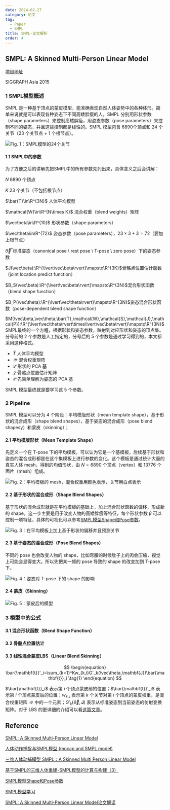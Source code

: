 ```yaml
---
date: 2024-02-27
category: 论文
tag:
  - Paper
  - SMPL
title: SMPL-论文解析
order: 4
---
```


## SMPL: A Skinned Multi-Person Linear Model

[项目地址](https://smpl.is.tue.mpg.de)

SIGGRAPH Asia 2015

### 1 SMPL模型概述

SMPL 是一种基于顶点的蒙皮模型，能准确表现自然人体姿势中的各种体形。简单来说就是可以表现各种姿态下不同高矮胖瘦的人。SMPL 分别用形状参数（shape parameters）来控制高矮胖瘦，用姿态参数（pose parameters）来控制不同的姿态，并且这些控制都是线性的。SMPL 模型包含 6890​ 个顶点和 24 个关节（23 个关节点 + 1 个根节点）。

![Fig. 1：SMPL模型的24个关节](http://rocyan.oss-cn-hangzhou.aliyuncs.com/notes/ps9e7y.png)



#### 1.1 SMPL中的参数

为了方便之后的讲解先把SMPL中的所有参数先列出来，具体含义之后会讲解：

$N$ 6890 个顶点

$K$ 23 个关节（不包括根节点）

$\bar{T}\in\R^{3N}$ 人体平均模型

$\mathcal{W}\in\R^{N\times K}$ 混合权重（blend weights）矩阵

$\vec\beta\in\R^{10}$ 形状参数（shape parameters）

$\vec\theta\in\R^{72}$ 姿态参数（pose parameters），$23 \times 3 + 3 = 72$（要加上根节点）

$\vec\theta^*$​​ 标准姿态（canonical pose \ rest pose \ T-pose \ zero pose）下的姿态参数

$J(\vec\beta):\R^{\lvert\vec\beta\rvert}\mapsto\R^{3K}$​ 骨骼点位置估计函数（joint location predict function）

$B_S(\vec\beta):\R^{\lvert\vec\beta\rvert}\mapsto\R^{3N}$​ 混合形状函数（blend shape function）

$B_P(\vec\theta):\R^{\lvert\vec\theta\rvert}\mapsto\R^{3N}$​ 姿态混合形状函数（pose-dependent blend shape function）

$M(\vec\beta,\vec\theta;\bar{T},\mathcal{W},\mathcal{S},\mathcal{J},\mathcal{P}):\R^{\lvert\vec\theta\rvert\times\lvert\vec\beta\rvert}\mapsto\R^{3N}$ SMPL最终的一个方程，根据形状和姿态参数，映射到对应形状和姿态的顶点集。分号前的 2 个参数是人工指定的，分号后的 5 个参数是通过学习得到的，本文都采用这种格式。

- $\bar{T}$ 人体平均模型
- $\mathcal{W}$​ 混合权重矩阵
- $\mathcal{S}$ 形状的 PCA 基
- $\mathcal{J}$ 骨骼点位置估计矩阵
- $\mathcal{P}$ 先简单理解为姿态的 PCA 基

SMPL 模型最终就是要学习这 5 个参数。



### 2 Pipeline

SMPL 模型可以分为 4 个阶段：平均模版形状（mean template shape），基于形状的混合成形（shape blend shapes），基于姿态的混合成形（pose blend shapesy）和蒙皮（skinning）；

#### 2.1 平均模版形状（Mean Template Shape）

先定义一个在 T-pose 下的平均模板，可以认为它是一个基模板，后续基于形状和姿态的混合成形都是在这个集模板上进行参数的变化。这个模板是通过统计大量的真实人体 mesh，得到的均值形状，由 $N=6890$ 个顶点（vertex）和 13776 个面片（mesh）组成。

![Fig. 2：平均模板的 mesh，混合权重用颜色表示，关节用白点表示](http://rocyan.oss-cn-hangzhou.aliyuncs.com/notes/hym0vq.png)

#### 2.2 基于形状的混合成形（Shape Blend Shapes）

基于形状的混合成形就是在平均模板的基础上，加上混合形状函数的偏移，形成新的 shape。这一步主要是用于改变人物的高矮胖瘦等特征，每个形状参数 $\beta$ 可以控制一项特征，具体的可视化可以参考[SMPL模型Shape和Pose参数](https://wap.sciencenet.cn/blog-465130-1177111.html)。

![Fig. 3：在平均模板上加上基于形状的偏移并且预测关节](http://rocyan.oss-cn-hangzhou.aliyuncs.com/notes/3k6z3u.png)

#### 2.3 基于姿态的混合成形（Pose Blend Shapes）

不同的 pose 也会改变人物的 shape，比如弯腰的时候肚子上的肉会压缩，视觉上可能会显得变大。所以先把某一帧的 pose 导致的 shape 的改变加到 T-pose 下。

![Fig. 4：姿态对 T-pose 下的 shape 的影响](http://rocyan.oss-cn-hangzhou.aliyuncs.com/notes/f2actb.png)

#### 2.4 蒙皮（Skinning）



![Fig. 5：蒙皮后的模型](http://rocyan.oss-cn-hangzhou.aliyuncs.com/notes/tmpmmi.png)


### 3 模型中的公式

#### 3.1 混合形状函数（Blend Shape Function）



#### 3.2 骨骼点位置估计

#### 3.3 线性混合蒙皮LBS（Linear Blend Skinning）

$$
\begin{equation}
\bar{\mathbf{t}}'_i=\sum_{k=1}^Kw_{k,i}G'_k(\vec\theta,\mathbf{J})\bar{\mathbf{t}}_i
\tag{1}
\end{equation}
$$

$\bar{\mathbf{t}}_i$ 表示第 $i$ 个顶点蒙皮前的位置；$\bar{\mathbf{t}}'_i$ 表示第 $i$ 个顶点蒙皮后的位置；$w_{k,i}$ 表示第 $k$ 个关节对第 $i$ 个顶点的蒙皮权重，是混合权重矩阵 $\mathcal{W}$ 中的一个元素；$G'_k(\vec\theta,\mathbf{J})$ 表示从标准姿态到当前姿态的仿射变换矩阵。对于 LBS 的更详细的介绍可以看[这篇文章](https://yunyang1994.gitee.io/2021/08/21/三维人体模型-SMPL-A-Skinned-Multi-Person-Linear-Model/)。

## Reference

[SMPL: A Skinned Multi-Person Linear Model](https://files.is.tue.mpg.de/black/papers/SMPL2015.pdf)

[人体动作捕捉与SMPL模型 (mocap and SMPL model)](https://zhuanlan.zhihu.com/p/158700893)

[三维人体动捕模型 SMPL：A Skinned Multi Person Linear Model](https://yunyang1994.gitee.io/2021/08/21/三维人体模型-SMPL-A-Skinned-Multi-Person-Linear-Model/)

[基于SMPL的三维人体重建-SMPL模型的计算与构建（3）](https://zhuanlan.zhihu.com/p/458868557?utm_id=0)

[SMPL模型Shape和Pose参数](https://wap.sciencenet.cn/blog-465130-1177111.html)

[SMPL模型学习](https://www.cnblogs.com/sariel-sakura/p/14321818.html)

[SMPL: A Skinned Multi-Person Linear Model论文解读](https://blog.csdn.net/JerryZhang__/article/details/103478265?spm=1001.2101.3001.6661.1&utm_medium=distribute.pc_relevant_t0.none-task-blog-2%7Edefault%7ECTRLIST%7ERate-1-103478265-blog-127206953.235%5Ev43%5Epc_blog_bottom_relevance_base1&depth_1-utm_source=distribute.pc_relevant_t0.none-task-blog-2%7Edefault%7ECTRLIST%7ERate-1-103478265-blog-127206953.235%5Ev43%5Epc_blog_bottom_relevance_base1)
